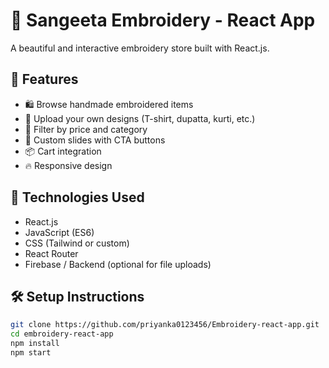 # 🧵 Sangeeta Embroidery - React App

A beautiful and interactive embroidery store built with React.js.

## 🌟 Features

- 🛍️ Browse handmade embroidered items
- 📂 Upload your own designs (T-shirt, dupatta, kurti, etc.)
- 🔎 Filter by price and category
- 🧵 Custom slides with CTA buttons
- 📦 Cart integration
- 🔥 Responsive design


## 🚀 Technologies Used

- React.js
- JavaScript (ES6)
- CSS (Tailwind or custom)
- React Router
- Firebase / Backend (optional for file uploads)

## 🛠️ Setup Instructions

```bash
git clone https://github.com/priyanka0123456/Embroidery-react-app.git
cd embroidery-react-app
npm install
npm start
